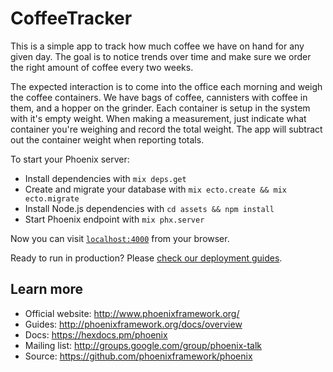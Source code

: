 # CoffeeTracker

This is a simple app to track how much coffee we have on hand for any given day.
The goal is to notice trends over time and make sure we order the right amount
of coffee every two weeks.

The expected interaction is to come into the office each morning and weigh the
coffee containers. We have bags of coffee, cannisters with coffee in them, and a
hopper on the grinder. Each container is setup in the system with it's empty
weight. When making a measurement, just indicate what container you're weighing
and record the total weight. The app will subtract out the container weight when
reporting totals.

To start your Phoenix server:

  * Install dependencies with `mix deps.get`
  * Create and migrate your database with `mix ecto.create && mix ecto.migrate`
  * Install Node.js dependencies with `cd assets && npm install`
  * Start Phoenix endpoint with `mix phx.server`

Now you can visit [`localhost:4000`](http://localhost:4000) from your browser.

Ready to run in production? Please [check our deployment guides](http://www.phoenixframework.org/docs/deployment).

## Learn more

  * Official website: http://www.phoenixframework.org/
  * Guides: http://phoenixframework.org/docs/overview
  * Docs: https://hexdocs.pm/phoenix
  * Mailing list: http://groups.google.com/group/phoenix-talk
  * Source: https://github.com/phoenixframework/phoenix
